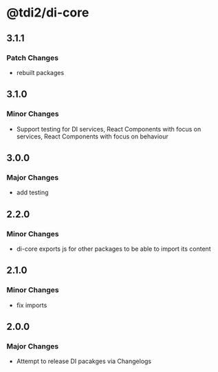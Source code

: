 # @tdi2/di-core

## 3.1.1

### Patch Changes

- rebuilt packages

## 3.1.0

### Minor Changes

- Support testing for DI services, React Components with focus on services, React Components with focus on behaviour

## 3.0.0

### Major Changes

- add testing

## 2.2.0

### Minor Changes

- di-core exports js for other packages to be able to import its content

## 2.1.0

### Minor Changes

- fix imports

## 2.0.0

### Major Changes

- Attempt to release DI pacakges via Changelogs
